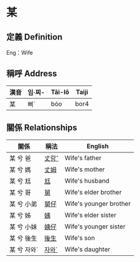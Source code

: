# 某
## 定義 Definition




Eng：Wife

## 稱呼 Address

漢音 | 임·찌- | Tâi-lô | Taiji
--- | --- | --- | --- 
某 | 뻐ˊ | bóo | bor4 


## 關係 Relationships

關係 | 稱法 | English
--- | --- | --- 
某 兮 爸 | [丈랑ˆ](member62.md) | Wife's father
某 兮 媽 | [丈姆](member63.md) | Wife's mother
某 兮 尪 | [尪](member17.md) | Wife's husband
某 兮 哥 | [舅](member64.md) | Wife's elder brother
某 兮 小弟 | [舅仔](member66.md) | Wife's younger brother
某 兮 姊 | [姨](member65.md) | Wife's elder sister
某 兮 小妹 | [姨仔](member67.md) | Wife's younger sister
某 兮 後生 | [後生](member19.md) | Wife's son
某 兮 자와ˊ | [자와ˊ](member20.md) | Wife's daughter
